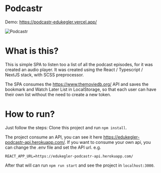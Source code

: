 # Podcastr

Demo: https://podcastr-edukegler.vercel.app/

![Podcastr](https://user-images.githubusercontent.com/30960212/118411699-3a8d6400-b66c-11eb-91bf-ed284e11320e.gif)

# What is this?

This is simple SPA to listen too a list of all the podcast episodes, for it was created an audio player.
It was created using the React / Typescript / NextJS stack, with SCSS preprocessor.

The SPA consumes the https://www.themoviedb.org/ API and saves the bookmark and Watch Later List in LocalStorage, 
so that each user can have their own list without the need to create a new token.

# How to run?

Just follow the steps:
Clone this project and run `npm install`.

The project consume an API, you can see it here https://edukegler-podcastr-api.herokuapp.com/.
If you want to consume your own api, you can change the .env file and set the API url. e.g.

```
REACT_APP_URL=https://edukegler-podcastr-api.herokuapp.com/
```

After that will can run `npm run start` and see the project in `localhost:3000`.

